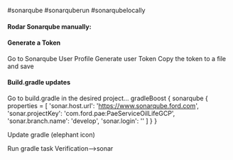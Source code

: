 #sonarqube #sonarquberun #sonarqubelocally

#### Rodar Sonarqube manually:

#### Generate a Token

Go to Sonarqube
User Profile
Generate user Token
Copy the token to a file and save

#### Build.gradle updates

Go to build.gradle in the desired project...
    gradleBoost {
        sonarqube {
            properties = [
                    'sonar.host.url': 'https://www.sonarqube.ford.com',
                    'sonar.projectKey': 'com.ford.pae:PaeServiceOilLifeGCP',
                    'sonar.branch.name': 'develop',
					'sonar.login': '<token>'
            ]
        }
    }
	
Update gradle (elephant icon)

Run gradle task Verification-->sonar